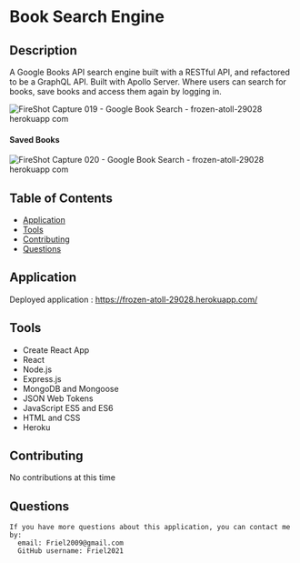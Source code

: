 # Book Search Engine

  ## Description 

  A Google Books API search engine built with a RESTful API, and refactored to be a GraphQL API. Built with Apollo Server.
  Where users can search for books, save books and access them again by logging in.
  
 ![FireShot Capture 019 - Google Book Search - frozen-atoll-29028 herokuapp com](https://user-images.githubusercontent.com/87154134/135940911-3b6ac11e-67de-429f-87bf-9a8564a816a5.png)
 
 #### Saved Books 
 
 ![FireShot Capture 020 - Google Book Search - frozen-atoll-29028 herokuapp com](https://user-images.githubusercontent.com/87154134/135956863-395c3009-00f8-4269-9bc4-8de541c172a8.png)



 ## Table of Contents 
  * [Application](#Application)
  * [Tools](#Tools)
  * [Contributing](#contributing)
  * [Questions](#questions)
  

 ## Application

Deployed application :
https://frozen-atoll-29028.herokuapp.com/

 ## Tools
 
 * Create React App
* React
* Node.js
* Express.js
* MongoDB and Mongoose
* JSON Web Tokens
* JavaScript ES5 and ES6
* HTML and CSS
* Heroku

 ## Contributing 
  No contributions at this time

 ## Questions

    If you have more questions about this application, you can contact me by:
      email: Friel2009@gmail.com
      GitHub username: Friel2021


